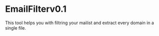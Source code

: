 # EmailFilterv0.1
This tool helps you with filtring your mailist and extract every domain in a single file.
